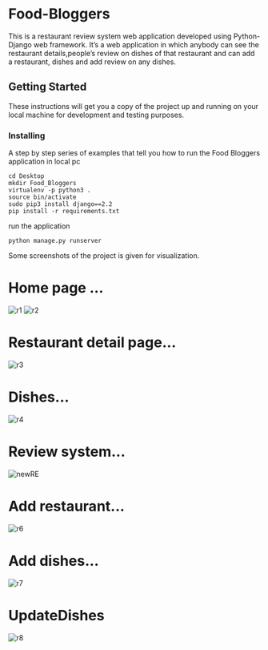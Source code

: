 # Food-Bloggers
This is a restaurant review system web application developed using Python-Django web framework. It’s a web application in 
which anybody can see the restaurant details,people’s review on dishes of that restaurant and can add a restaurant, dishes
and add review on any dishes.

## Getting Started

These instructions will get you a copy of the project up and running on your local machine for development and 
testing purposes.


### Installing

A step by step series of examples that tell you how to run the Food Bloggers application in local pc

```
cd Desktop
mkdir Food_Bloggers
virtualenv -p python3 .
source bin/activate
sudo pip3 install django==2.2
pip install -r requirements.txt
```
run the application
```
python manage.py runserver
```

Some screenshots of the project is given for visualization.

# Home page ...
![r1](https://user-images.githubusercontent.com/28831050/56615975-2833ce00-663e-11e9-91c7-15aee2363dc3.png)
![r2](https://user-images.githubusercontent.com/28831050/56615981-2d911880-663e-11e9-9b95-8280ba4c5c3d.png)

# Restaurant detail page...
![r3](https://user-images.githubusercontent.com/28831050/56615994-3c77cb00-663e-11e9-99d6-2883483e6bad.png)

# Dishes...
![r4](https://user-images.githubusercontent.com/28831050/56616010-47caf680-663e-11e9-9a0a-86dfa7d44c2c.png)

# Review system...
![newRE](https://user-images.githubusercontent.com/28831050/56616350-00913580-663f-11e9-82b6-46fdcca47c23.png)

# Add restaurant...
![r6](https://user-images.githubusercontent.com/28831050/56616066-66c98880-663e-11e9-9156-45b4c60f8e1b.png)

# Add dishes...
![r7](https://user-images.githubusercontent.com/28831050/56616079-6e892d00-663e-11e9-925d-0cf05c1eb085.png)

# UpdateDishes
![r8](https://user-images.githubusercontent.com/28831050/56616121-7d6fdf80-663e-11e9-8107-7a4747f9fe54.png)

